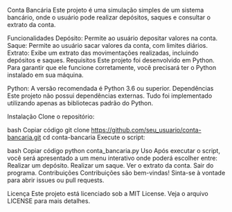 Conta Bancária
Este projeto é uma simulação simples de um sistema bancário, onde o usuário pode realizar depósitos, saques e consultar o extrato da conta.

Funcionalidades
Depósito: Permite ao usuário depositar valores na conta.
Saque: Permite ao usuário sacar valores da conta, com limites diários.
Extrato: Exibe um extrato das movimentações realizadas, incluindo depósitos e saques.
Requisitos
Este projeto foi desenvolvido em Python. Para garantir que ele funcione corretamente, você precisará ter o Python instalado em sua máquina.

Python: A versão recomendada é Python 3.6 ou superior.
Dependências
Este projeto não possui dependências externas. Tudo foi implementado utilizando apenas as bibliotecas padrão do Python.

Instalação
Clone o repositório:

bash
Copiar código
git clone https://github.com/seu_usuario/conta-bancaria.git
cd conta-bancaria
Execute o script:

bash
Copiar código
python conta_bancaria.py
Uso
Após executar o script, você será apresentado a um menu interativo onde poderá escolher entre:
Realizar um depósito.
Realizar um saque.
Ver o extrato da conta.
Sair do programa.
Contribuições
Contribuições são bem-vindas! Sinta-se à vontade para abrir issues ou pull requests.

Licença
Este projeto está licenciado sob a MIT License. Veja o arquivo LICENSE para mais detalhes.

